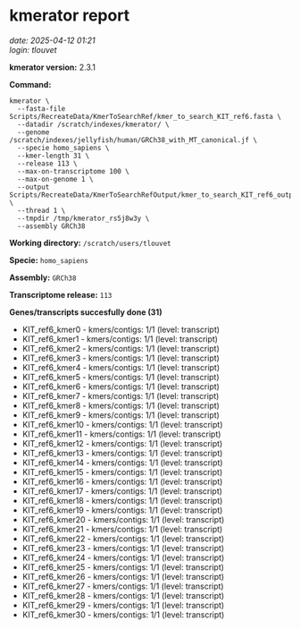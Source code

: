 # kmerator report
*date: 2025-04-12 01:21*  
*login: tlouvet*

**kmerator version:** 2.3.1

**Command:**

```
kmerator \
  --fasta-file Scripts/RecreateData/KmerToSearchRef/kmer_to_search_KIT_ref6.fasta \
  --datadir /scratch/indexes/kmerator/ \
  --genome /scratch/indexes/jellyfish/human/GRCh38_with_MT_canonical.jf \
  --specie homo_sapiens \
  --kmer-length 31 \
  --release 113 \
  --max-on-transcriptome 100 \
  --max-on-genome 1 \
  --output Scripts/RecreateData/KmerToSearchRefOutput/kmer_to_search_KIT_ref6_output \
  --thread 1 \
  --tmpdir /tmp/kmerator_rs5j8w3y \
  --assembly GRCh38
```

**Working directory:** `/scratch/users/tlouvet`

**Specie:** `homo_sapiens`

**Assembly:** `GRCh38`

**Transcriptome release:** `113`

**Genes/transcripts succesfully done (31)**

- KIT_ref6_kmer0 - kmers/contigs: 1/1 (level: transcript)
- KIT_ref6_kmer1 - kmers/contigs: 1/1 (level: transcript)
- KIT_ref6_kmer2 - kmers/contigs: 1/1 (level: transcript)
- KIT_ref6_kmer3 - kmers/contigs: 1/1 (level: transcript)
- KIT_ref6_kmer4 - kmers/contigs: 1/1 (level: transcript)
- KIT_ref6_kmer5 - kmers/contigs: 1/1 (level: transcript)
- KIT_ref6_kmer6 - kmers/contigs: 1/1 (level: transcript)
- KIT_ref6_kmer7 - kmers/contigs: 1/1 (level: transcript)
- KIT_ref6_kmer8 - kmers/contigs: 1/1 (level: transcript)
- KIT_ref6_kmer9 - kmers/contigs: 1/1 (level: transcript)
- KIT_ref6_kmer10 - kmers/contigs: 1/1 (level: transcript)
- KIT_ref6_kmer11 - kmers/contigs: 1/1 (level: transcript)
- KIT_ref6_kmer12 - kmers/contigs: 1/1 (level: transcript)
- KIT_ref6_kmer13 - kmers/contigs: 1/1 (level: transcript)
- KIT_ref6_kmer14 - kmers/contigs: 1/1 (level: transcript)
- KIT_ref6_kmer15 - kmers/contigs: 1/1 (level: transcript)
- KIT_ref6_kmer16 - kmers/contigs: 1/1 (level: transcript)
- KIT_ref6_kmer17 - kmers/contigs: 1/1 (level: transcript)
- KIT_ref6_kmer18 - kmers/contigs: 1/1 (level: transcript)
- KIT_ref6_kmer19 - kmers/contigs: 1/1 (level: transcript)
- KIT_ref6_kmer20 - kmers/contigs: 1/1 (level: transcript)
- KIT_ref6_kmer21 - kmers/contigs: 1/1 (level: transcript)
- KIT_ref6_kmer22 - kmers/contigs: 1/1 (level: transcript)
- KIT_ref6_kmer23 - kmers/contigs: 1/1 (level: transcript)
- KIT_ref6_kmer24 - kmers/contigs: 1/1 (level: transcript)
- KIT_ref6_kmer25 - kmers/contigs: 1/1 (level: transcript)
- KIT_ref6_kmer26 - kmers/contigs: 1/1 (level: transcript)
- KIT_ref6_kmer27 - kmers/contigs: 1/1 (level: transcript)
- KIT_ref6_kmer28 - kmers/contigs: 1/1 (level: transcript)
- KIT_ref6_kmer29 - kmers/contigs: 1/1 (level: transcript)
- KIT_ref6_kmer30 - kmers/contigs: 1/1 (level: transcript)
